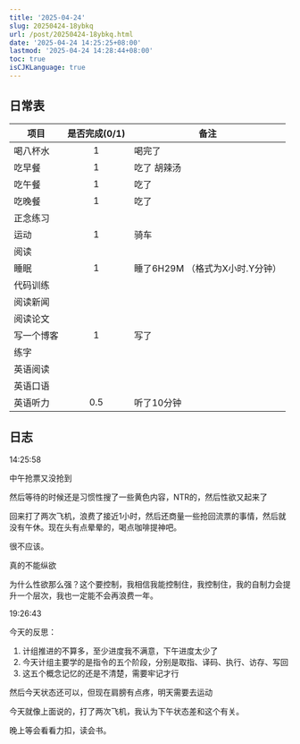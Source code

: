 ```yaml
---
title: '2025-04-24'
slug: 20250424-18ybkq
url: /post/20250424-18ybkq.html
date: '2025-04-24 14:25:25+08:00'
lastmod: '2025-04-24 14:28:44+08:00'
toc: true
isCJKLanguage: true
---
```






## 日常表

|项目|是否完成(0/1)|备注|
| ------------| :-------------: | ----------------------------------|
|喝八杯水|1|喝完了|
|吃早餐|1|吃了 胡辣汤|
|吃午餐|1|吃了|
|吃晚餐|1|吃了|
|正念练习|||
|运动|1|骑车|
|阅读|||
|睡眠|1|睡了6H29M  （格式为X小时.Y分钟）|
|代码训练|||
|阅读新闻|||
|阅读论文|||
|写一个博客|1|写了|
|练字|||
|英语阅读|||
|英语口语|||
|英语听力|0.5|听了10分钟|

## 日志

14:25:58

中午抢票又没抢到

然后等待的时候还是习惯性搜了一些黄色内容，NTR的，然后性欲又起来了

回来打了两次飞机，浪费了接近1小时，然后还商量一些抢回流票的事情，然后就没有午休。现在头有点晕晕的，喝点咖啡提神吧。

很不应该。

真的不能纵欲

为什么性欲那么强？这个要控制，我相信我能控制住，我控制住，我的自制力会提升一个层次，我也一定能不会再浪费一年。

19:26:43

今天的反思：

1. 计组推进的不算多，至少进度我不满意，下午进度太少了
2. 今天计组主要学的是指令的五个阶段，分别是取指、译码、执行、访存、写回
3. 这五个概念记忆的还是不清楚，需要牢记才行

然后今天状态还可以，但现在肩膀有点疼，明天需要去运动

今天就像上面说的，打了两次飞机，我认为下午状态差和这个有关。

晚上等会看看力扣，读会书。

